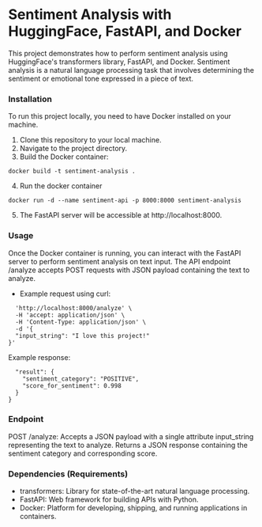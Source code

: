# Sentiment Analysis with HuggingFace, FastAPI, and Docker
This project demonstrates how to perform sentiment analysis using HuggingFace's transformers library, FastAPI, and Docker. Sentiment analysis is a natural language processing task that involves determining the sentiment or emotional tone expressed in a piece of text.

### Installation
To run this project locally, you need to have Docker installed on your machine.

1. Clone this repository to your local machine.
2. Navigate to the project directory.
3. Build the Docker container:
```
docker build -t sentiment-analysis .
```
4. Run the docker container
```
docker run -d --name sentiment-api -p 8000:8000 sentiment-analysis
```
5. The FastAPI server will be accessible at http://localhost:8000.

### Usage
Once the Docker container is running, you can interact with the FastAPI server to perform sentiment analysis on text input. The API endpoint /analyze accepts POST requests with JSON payload containing the text to analyze.
* Example request using curl:
  
```curl -X 'POST' \
  'http://localhost:8000/analyze' \
  -H 'accept: application/json' \
  -H 'Content-Type: application/json' \
  -d '{
  "input_string": "I love this project!"
}'

```
Example response:
```{
  "result": {
    "sentiment_category": "POSITIVE",
    "score_for_sentiment": 0.998
  }
}
```
### Endpoint
POST /analyze: Accepts a JSON payload with a single attribute input_string representing the text to analyze. Returns a JSON response containing the sentiment category and corresponding score.
### Dependencies (Requirements)
* transformers: Library for state-of-the-art natural language processing.
* FastAPI: Web framework for building APIs with Python.
* Docker: Platform for developing, shipping, and running applications in containers.
